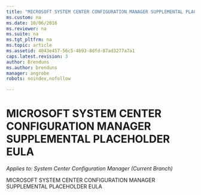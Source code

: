 ```yaml
---
title: "MICROSOFT SYSTEM CENTER CONFIGURATION MANAGER SUPPLEMENTAL PLACEHOLDER EULA"
ms.custom: na
ms.date: 10/06/2016
ms.reviewer: na
ms.suite: na
ms.tgt_pltfrm: na
ms.topic: article
ms.assetid: 4043e457-56c5-4b93-8dfd-87ad3277a7a1
caps.latest.revision: 3
author: Brendunsms.author: brendunsmanager: angrobe
robots: noindex,nofollow

---
```

# MICROSOFT SYSTEM CENTER CONFIGURATION MANAGER SUPPLEMENTAL PLACEHOLDER EULA*Applies to: System Center Configuration Manager (Current Branch)*
MICROSOFT SYSTEM CENTER CONFIGURATION MANAGER SUPPLEMENTAL PLACEHOLDER EULA

